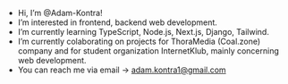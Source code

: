 - Hi, I’m @Adam-Kontra!
- I’m interested in frontend, backend web development.
- I’m currently learning TypeScript, Node.js, Next.js, Django, Tailwind.
- I’m currently colaborating on projects for ‍ThoraMedia (Coal.zone) company and for student organization InternetKlub, mainly concerning web development.
- You can reach me via email -> adam.kontra1@gmail.com

<!---
Adam-Kontra/Adam-Kontra is a ✨ special ✨ repository because its `README.md` (this file) appears on your GitHub profile.
You can click the Preview link to take a look at your changes.
--->
